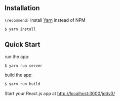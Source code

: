 ## Installation

`(recommend)` Install [Yarn](https://yarnpkg.com/) instead of NPM

```sh
$ yarn install
```

## Quick Start

run the app:

```bash
$ yarn run server
```

build the app:

```bash
$ yarn run build
```

Start your React.js app at [http://localhost:3000/jddv3/](http://localhost:3000/jddv3/)

